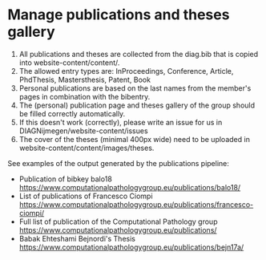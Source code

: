 # Manage publications and theses gallery

1. All publications and theses are collected from the diag.bib that is copied into website-content/content/.
2. The allowed entry types are: InProceedings, Conference, Article, PhdThesis, Mastersthesis, Patent, Book
3. Personal publications are based on the last names from the member's pages in combination with the bibentry.
4. The (personal) publication page and theses gallery of the group should be filled correctly automatically.
5. If this doesn't work (correctly), please write an issue for us in DIAGNijmegen/website-content/issues
6. The cover of the theses (minimal 400px wide) need to be uploaded in website-content/content/images/theses.

See examples of the output generated by the publications pipeline:
 - Publication of bibkey balo18 https://www.computationalpathologygroup.eu/publications/balo18/
 - List of publications of Francesco Ciompi https://www.computationalpathologygroup.eu/publications/francesco-ciompi/
 - Full list of publication of the Computational Pathology group https://www.computationalpathologygroup.eu/publications/
 - Babak Ehteshami Bejnordi's Thesis https://www.computationalpathologygroup.eu/publications/bejn17a/
